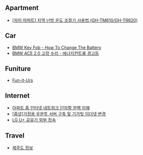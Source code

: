 ## Apartment

* [[자이 아파트] 지역 난방 온도 조절기 사용법 (GH-TM610/GH-TR620)](https://www.youtube.com/watch?v=g4KbS3r1epQ&list=PLIs3rbh8cePoPOWTOkNHovIakYAGqwKEi)



## Car

- [BMW Key Fob - How To Change The Battery](https://www.youtube.com/watch?v=owxCylHAJuo)
- [BMW ACE 2.0 고장 수리 - 에너지컨트롤 경고등](https://blog.naver.com/PostSearchList.naver?SearchText=ACE+2.0&blogId=mnj7052&x=0&y=0)



## Funiture

* [Fun-it-Urs](https://funiturs.com/)



## Internet

- [아파트 홈 인터넷 네트워크 단자함 완벽 이해](https://blog.naver.com/072jya/221191556309)
- [[홈넷]가정용 우분투 서버 구축 및 기가빗 이더넷 변경](https://helloong.tistory.com/99)
- [LG U+ 공유기 외부 접속](https://m.blog.naver.com/fullerene33/221386283209?utm_source=pocket_saves)



## Travel

- [제주도 정보](http://jejunim1.tistory.com/category/%EC%A0%9C%EC%A3%BC%EB%8F%84%EC%97%AC%ED%96%89?utm_source=pocket_saves)

